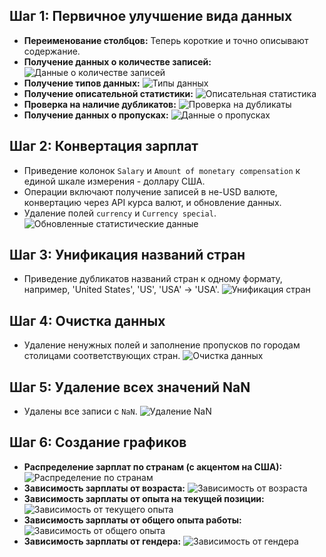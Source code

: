 ## Шаг 1: Первичное улучшение вида данных

- **Переименование столбцов:** Теперь короткие и точно описывают содержание.
- **Получение данных о количестве записей:**
  ![Данные о количестве записей](../../../../media/st-1/3.%20Linear%20models%20part%201/1.Data_Count.png)
- **Получение типов данных:**
  ![Типы данных](../../../../media/st-1/3.%20Linear%20models%20part%201/2.Data_Types.png)
- **Получение описательной статистики:**
  ![Описательная статистика](../../../../media/st-1/3.%20Linear%20models%20part%201/3.Data_Statistics.png)
- **Проверка на наличие дубликатов:**
  ![Проверка на дубликаты](../../../../media/st-1/3.%20Linear%20models%20part%201/4.Check_on_duplicates.png)
- **Получение данных о пропусках:**
  ![Данные о пропусках](../../../../media/st-1/3.%20Linear%20models%20part%201/5.Check_on_Empty_Data.png)

## Шаг 2: Конвертация зарплат

- Приведение колонок `Salary` и `Amount of monetary compensation` к единой шкале измерения - доллару США.
- Операции включают получение записей в не-USD валюте, конвертацию через API курса валют, и обновление данных.
- Удаление полей `currency` и `Currency special`.
  ![Обновленные статистические данные](../../../../media/st-1/3.%20Linear%20models%20part%201/6.Data_Statistics2.png)

## Шаг 3: Унификация названий стран

- Приведение дубликатов названий стран к одному формату, например, 'United States', 'US', 'USA' -> 'USA'.
  ![Унификация стран](../../../../media/st-1/3.%20Linear%20models%20part%201/7.Check_on_Empty2.png)

## Шаг 4: Очистка данных

- Удаление ненужных полей и заполнение пропусков по городам столицами соответствующих стран.
  ![Очистка данных](../../../../media/st-1/3.%20Linear%20models%20part%201/8.Check_on_Empty3.png)

## Шаг 5: Удаление всех значений NaN

- Удалены все записи с `NaN`.
  ![Удаление NaN](../../../../media/st-1/3.%20Linear%20models%20part%201/9.Check_on_Empty4.png)

## Шаг 6: Создание графиков

- **Распределение зарплат по странам (с акцентом на США):**
  ![Распределение по странам](../../../../media/st-1/3.%20Linear%20models%20part%201/10.Figure1.png)
- **Зависимость зарплаты от возраста:**
  ![Зависимость от возраста](../../../../media/st-1/3.%20Linear%20models%20part%201/10.Figure2.png)
- **Зависимость зарплаты от опыта на текущей позиции:**
  ![Зависимость от текущего опыта](../../../../media/st-1/3.%20Linear%20models%20part%201/10.Figure3.png)
- **Зависимость зарплаты от общего опыта работы:**
  ![Зависимость от общего опыта](../../../../media/st-1/3.%20Linear%20models%20part%201/10.Figure4.png)
- **Зависимость зарплаты от гендера:**
  ![Зависимость от гендера](../../../../media/st-1/3.%20Linear%20models%20part%201/10.Figure5.png)
